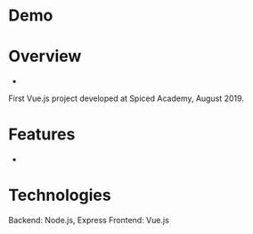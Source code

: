 # Demo

# Overview

-

First Vue.js project developed at Spiced Academy, August 2019.

# Features

-

# Technologies

Backend: Node.js, Express
Frontend: Vue.js
